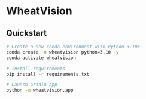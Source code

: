 # WheatVision

## Quickstart

```bash
# Create a new conda environment with Python 3.10+
conda create -n wheatvision python=3.10 -y
conda activate wheatvision

# Install requirements
pip install -r requirements.txt

# Launch Gradio app
python -m wheatvision.app
```
